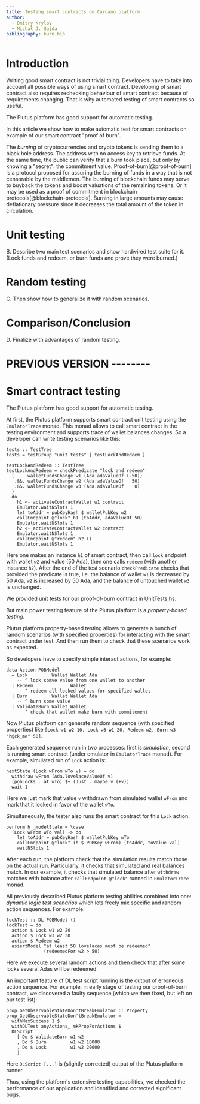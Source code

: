 ```yaml
---
title: Testing smart contracts on Cardano platform
author:
  - Dmitry Krylov
  - Michał J. Gajda
bibliography: burn.bib
---
```


# Introduction

Writing good smart contract is not trivial thing. Developers have to take into
account all possible ways of using smart contract. Developing of smart contract
also requires rechecking behaviour of smart contract because of requirements
changing. That is why automated testing of smart contracts so useful.

The Plutus platform has good support for automatic testing.

In this article we show how to make automatic test for smart contracts on example of our
smart contract "proof of burn".  <!-- TODO link to PoB here -->



The *burning* of cryptocurrencies and crypto tokens is sending them to a black hole address.
The address with no access key to retrieve funds.
At the same time, the public can verify that a burn took place, but only by knowing a "secret": the commitment value.
Proof-of-burn[@proof-of-burn] is a protocol proposed for assuring the burning of funds in a way that is not censorable by the middlemen.
The burning of blockchain funds may serve to buyback the tokens and boost valuations of the remaining tokens.
Or it may be used as a proof of commitment in blockchain protocols[@blockchain-protocols].
Burning in large amounts may cause deflationary pressure since it decreases the total amount of the token in circulation.

<!-- TODO: more detail with less words -->

# Unit testing

<!--TODO-->

B. Describe two main test scenarios and show hardwired test suite for it.
   (Lock funds and redeem, or burn funds and prove they were burned.)

# Random testing

<!--TODO-->

C. Then show how to generalize it with random scenarios.

# Comparison/Conclusion

D. Finalize with advantages of random testing.


# PREVIOUS VERSION --------


# Smart contract testing


The Plutus platform has good support for automatic testing.

At first, the Plutus platform supports smart contract unit testing using the `EmulatorTrace` monad.
This monad allows to call smart contract in the testing environment and supports trace of wallet balances changes.
So a developer can write testing scenarios like this:


``` {.haskell}
tests :: TestTree
tests = testGroup "unit tests" [ testLockAndRedeem ]

testLockAndRedeem :: TestTree
testLockAndRedeem = checkPredicate "lock and redeem"
  (     walletFundsChange w1 (Ada.adaValueOf (-50))
   .&&. walletFundsChange w2 (Ada.adaValueOf   50)
   .&&. walletFundsChange w3 (Ada.adaValueOf    0)
  )
  do
    h1 <- activateContractWallet w1 contract
    Emulator.waitNSlots 1
    let toAddr = pubKeyHash $ walletPubKey w2
    callEndpoint @"lock" h1 (toAddr, adaValueOf 50)
    Emulator.waitNSlots 1
    h2 <- activateContractWallet w2 contract
    Emulator.waitNSlots 1
    callEndpoint @"redeem" h2 ()
    Emulator.waitNSlots 1
```

Here one makes an instance `h1` of smart contract, then call `lock` endpoint with wallet `w2` and value (50 Ada),
then one calls `redeem` (with another instance `h2`).
After the end of the test scenario `checkPredicate` checks that provided the predicate
is true, i.e. the balance of wallet `w1` is decreased by 50 Ada,
`w2` is increased by 50 Ada, and the balance of untouched wallet `w3` is unchanged.

We provided unit tests for our proof-of-burn contract in [UnitTests.hs](../test/UnitTests.hs).

But main power testing feature of the Plutus platform is a *property-based testing*.

Plutus platform property-based testing allows to generate a bunch of random scenarios (with specified properties) for interacting with the smart contract under test.
And then run them to check that these scenarios work as expected.

So developers have to specify simple interact actions, for example:


``` {.haskell}
data Action POBModel
  = Lock         Wallet Wallet Ada
    -- ^ lock somve value from one wallet to another
  | Redeem              Wallet
    -- ^ redeem all locked values for specified wallet
  | Burn         Wallet Wallet Ada
    -- ^ burn some value
  | ValidateBurn Wallet Wallet
    -- ^ check that wallet make burn with commitement
```

Now Plutus platform can generate random sequence (with specified properties)
like `[Lock w1 w2 10, Lock w3 w1 20, Redeem w2, Burn w3 "h@ck_me" 50]`.

Each generated sequence run in two processes: first is *simulation*, second is running smart contract (under emulator in
`EmulatorTrace` monad). For example, simulated run of `Lock` action is:

``` {.haskell}
nextState (Lock wFrom wTo v) = do
  withdraw wFrom (Ada.lovelaceValueOf v)
  (pobLocks . at wTo) $~ (Just . maybe v (+v))
  wait 1
```

Here we just mark that value `v` withdrawn from simulated wallet `wFrom` and mark that it locked in favor of the wallet
`wTo`.

Simultaneously, the tester also runs the smart contract for this `Lock` action:

``` {.haskell}
perform h _modelState = \case
  (Lock wFrom wTo val) -> do
    let toAddr = pubKeyHash $ walletPubKey wTo
    callEndpoint @"lock" (h $ POBKey wFrom) (toAddr, toValue val)
    waitNSlots 1
```

After each run, the platform check that the simulation results match those on the actual run.
Particularly, it checks that simulated and real balances match. In our example, it checks that
simulated balance after `withdraw` matches with balance after `callEndpoint @"lock"` runned in `EmulatorTrace` monad.

All previously described Plutus platform testing abilities combined into one: *dynamic logic test scenarios* which lets
freely mix specific and random action sequences. For example:

``` {.haskell}
lockTest :: DL POBModel ()
lockTest = do
  action $ Lock w1 w2 20
  action $ Lock w3 w2 30
  action $ Redeem w2
  assertModel "at least 50 lovelaces must be redeemed"
              (redeemedFor w2 > 50)
```

Here we execute several random actions and then check that after some locks several Adas will be redeemed.

An important feature of DL test script running is the output of erroneous action sequence. For example, in early
stage of testing our proof-of-burn contract, we discovered a faulty sequence (which we then fixed, but left
on our test list):

``` {.haskell}
prop_GetObservableStateDon'tBreakEmulator :: Property
prop_GetObservableStateDon'tBreakEmulator =
  withMaxSuccess 1 $
  withDLTest anyActions_ mkPropForActions $
  DLScript
    [ Do $ ValidateBurn w1 w2
    , Do $ Burn         w1 w2 10000
    , Do $ Lock         w1 w2 20000
    ]
```

Here `DLScript [...]` is (slightly corrected) output of the Plutus platform runner.

Thus, using the platform's extensive testing capabilities, we checked the performance of
our application and identified and corrected significant bugs.

<!-- vim: set textwidth=80 : -->

